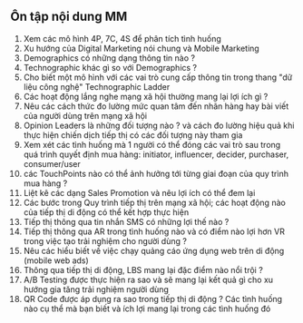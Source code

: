 
## Ôn tập nội dung MM

1. Xem các mô hình 4P, 7C, 4S để phân tích tình huống  
2. Xu hướng của Digital Marketing nói chung và Mobile Marketing   
3. Demographics có những dạng thông tin nào ?  
4. Technographic khác gì so với Demographics ?  
5. Cho biết một mô hình với các vai trò cung cấp thông tin trong thang "dữ liệu công nghệ" Technographic Ladder
6. Các hoạt động lắng nghe mạng xã hội thường mang lại lợi ích gì ?  
7. Nêu các cách thức đo lường mức quan tâm đến nhãn hàng hay bài viết của người dùng trên mạng xã hội  
8. Opinion Leaders là những đối tượng nào ? và cách đo lường hiệu quả khi thực hiện chiến dịch tiếp thị có các đối tượng này tham gia   
9. Xem xét các tình huống mà 1 người có thể đóng các vai trò sau trong quá trình quyết định mua hàng: initiator, influencer, decider, purchaser, consumer/user  
10. các TouchPoints nào có thể ảnh hưởng tới từng giai đoạn của quy trình mua hàng ?  
11. Liệt kê các dạng Sales Promotion và nêu lợi ích có thể đem lại   
12. Các bước trong Quy trình tiếp thị trên mạng xã hội; các hoạt động nào của tiếp thị di động có thể kết hợp thực hiện  
13. Tiếp thị thông qua tin nhắn SMS có những lợi thế nào ?  
14. Tiếp thị thông qua AR trong tình huống nào và có điểm nào lợi hơn VR trong việc tạo trải nghiệm cho người dùng ?   
15. Nêu các hiểu biết về việc chạy quảng cáo ứng dụng web trên di động (mobile web ads)   
16. Thông qua tiếp thị di động, LBS mang lại đặc điểm nào nổi trội ?  
17. A/B Testing được thực hiện ra sao và sẽ mang lại kết quả gì cho xu hướng gia tăng trải nghiệm người dùng   
18. QR Code được áp dụng ra sao trong tiếp thị di động ? Các tình huống nào cụ thể mà bạn biết và ích lợi mang lại trong các tình huống đó   



